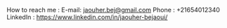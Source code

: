 How to reach me :
  E-mail: jaouher.bej@gmail.com
  Phone : +21654012340
  LinkedIn : https://www.linkedin.com/in/jaouher-bejaoui/
